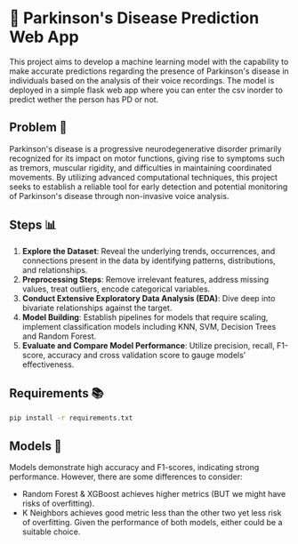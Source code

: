 
# 🧠 Parkinson's Disease Prediction Web App 

This project aims to develop a machine learning model with the capability to make accurate predictions regarding the presence of Parkinson's disease in individuals based on the analysis of their voice recordings. The model is deployed in a simple flask web app where you can enter the csv inorder to predict wether the person has PD or not.

## Problem 🎯
Parkinson's disease is a progressive neurodegenerative disorder primarily recognized for its impact on motor functions, giving rise to symptoms such as tremors, muscular rigidity, and difficulties in maintaining coordinated movements. By utilizing advanced computational techniques, this project seeks to establish a reliable tool for early detection and potential monitoring of Parkinson's disease through non-invasive voice analysis.

## Steps 📊
1. **Explore the Dataset**: Reveal the underlying trends, occurrences, and connections present in the data by identifying patterns, distributions, and relationships.
2. **Preprocessing Steps**: Remove irrelevant features, address missing values, treat outliers, encode categorical variables.
3. **Conduct Extensive Exploratory Data Analysis (EDA)**: Dive deep into bivariate relationships against the target.
4. **Model Building**: Establish pipelines for models that require scaling, implement classification models including KNN, SVM, Decision Trees and Random Forest.
5. **Evaluate and Compare Model Performance**: Utilize precision, recall,  F1-score, accuracy and cross validation score to gauge models' effectiveness.

## Requirements 📚
```bash
pip install -r requirements.txt
```

## Models 📝
Models demonstrate high accuracy and F1-scores, indicating strong performance. However, there are some differences to consider:
- Random Forest & XGBoost achieves higher metrics (BUT we might have risks of overfitting).
- K Neighbors achieves good metric less than the other two yet less risk of overfitting.
Given the performance of both models, either could be a suitable choice.

